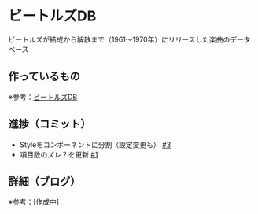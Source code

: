 # ビートルズDB

ビートルズが結成から解散まで（1961〜1970年）にリリースした楽曲のデータベース

## 作っているもの

※参考：[ビートルズDB](https://beatles-db.vercel.app/)

## 進捗（コミット）

- Styleをコンポーネントに分割（設定変更も） [#3](https://github.com/ryo-i/beatles-db/issues/3)
- 項目数のズレ？を更新 [#1](https://github.com/ryo-i/beatles-db/issues/1)

## 詳細（ブログ）

※参考：[作成中]